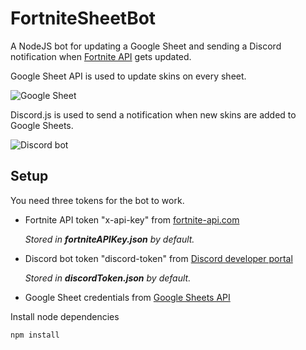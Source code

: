# FortniteSheetBot

A NodeJS bot for updating a Google Sheet and sending a Discord notification when [Fortnite API](https://fortnite-api.com/) gets updated.

Google Sheet API is used to update skins on every sheet.

![Google Sheet](https://i.imgur.com/VFpODAI.gif)

Discord.js is used to send a notification when new skins are added to Google Sheets.

![Discord bot](https://i.imgur.com/wNCDmd2.png)

## Setup

You need three tokens for the bot to work.

- Fortnite API token "x-api-key" from [fortnite-api.com](https://fortnite-api.com/profile)

  *Stored in **fortniteAPIKey.json** by default.*
- Discord bot token "discord-token" from [Discord developer portal](https://discordapp.com/developers/applications)

  *Stored in **discordToken.json** by default.*
- Google Sheet credentials from [Google Sheets API](https://developers.google.com/sheets/api/quickstart/nodejs)

Install node dependencies
```javascript
npm install
```
